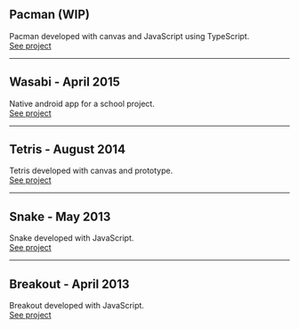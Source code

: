 ## Pacman (WIP)
Pacman developed with canvas and JavaScript using TypeScript.  
[See project](https://thomas-hiron.github.io/pacman/)

---

## Wasabi - April 2015
Native android app for a school project.  
[See project](https://thomas-hiron.github.io/wasabi/)

---

## Tetris - August 2014
Tetris developed with canvas and prototype.  
[See project](https://thomas-hiron.github.io/tetris/)


---

## Snake - May 2013
Snake developed with JavaScript.  
[See project](https://thomas-hiron.github.io/snake/)



---

## Breakout - April 2013
Breakout developed with JavaScript.  
[See project](https://thomas-hiron.github.io/casse-brique/)
